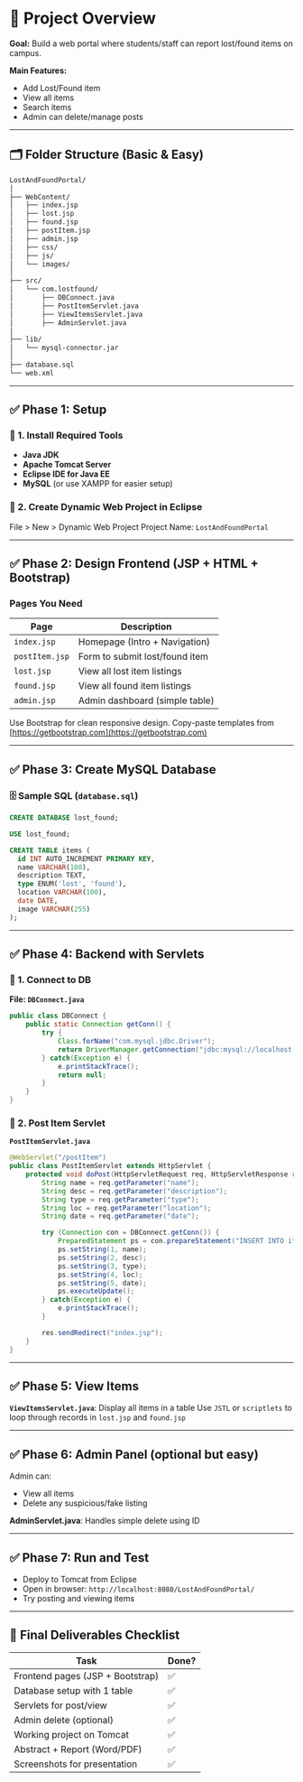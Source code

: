 # 🔧 **Project Overview**

**Goal:** Build a web portal where students/staff can report lost/found items on campus.

**Main Features:**

* Add Lost/Found item
* View all items
* Search items
* Admin can delete/manage posts

---

## 🗂️ **Folder Structure (Basic & Easy)**

``` md
LostAndFoundPortal/
│
├── WebContent/
│   ├── index.jsp
│   ├── lost.jsp
│   ├── found.jsp
│   ├── postItem.jsp
│   ├── admin.jsp
│   ├── css/
│   ├── js/
│   └── images/
│
├── src/
│   └── com.lostfound/
│       ├── DBConnect.java
│       ├── PostItemServlet.java
│       ├── ViewItemsServlet.java
│       ├── AdminServlet.java
│
├── lib/
│   └── mysql-connector.jar
│
├── database.sql
└── web.xml
```

---

## ✅ **Phase 1: Setup**

### 🔹 1. Install Required Tools

* **Java JDK**
* **Apache Tomcat Server**
* **Eclipse IDE for Java EE**
* **MySQL** (or use XAMPP for easier setup)

### 🔹 2. Create Dynamic Web Project in Eclipse

File > New > Dynamic Web Project
Project Name: `LostAndFoundPortal`

---

## ✅ **Phase 2: Design Frontend (JSP + HTML + Bootstrap)**

### Pages You Need

| Page           | Description                    |
| -------------- | ------------------------------ |
| `index.jsp`    | Homepage (Intro + Navigation)  |
| `postItem.jsp` | Form to submit lost/found item |
| `lost.jsp`     | View all lost item listings    |
| `found.jsp`    | View all found item listings   |
| `admin.jsp`    | Admin dashboard (simple table) |

Use Bootstrap for clean responsive design. Copy-paste templates from [https://getbootstrap.com](https://getbootstrap.com)

---

## ✅ **Phase 3: Create MySQL Database**

### 🗄️ Sample SQL (`database.sql`)

```sql
CREATE DATABASE lost_found;

USE lost_found;

CREATE TABLE items (
  id INT AUTO_INCREMENT PRIMARY KEY,
  name VARCHAR(100),
  description TEXT,
  type ENUM('lost', 'found'),
  location VARCHAR(100),
  date DATE,
  image VARCHAR(255)
);
```

---

## ✅ **Phase 4: Backend with Servlets**

### 🔹 1. Connect to DB

**File: `DBConnect.java`**

```java
public class DBConnect {
    public static Connection getConn() {
        try {
            Class.forName("com.mysql.jdbc.Driver");
            return DriverManager.getConnection("jdbc:mysql://localhost:3306/lost_found", "root", "");
        } catch(Exception e) {
            e.printStackTrace();
            return null;
        }
    }
}
```

### 🔹 2. Post Item Servlet

**`PostItemServlet.java`**

```java
@WebServlet("/postItem")
public class PostItemServlet extends HttpServlet {
    protected void doPost(HttpServletRequest req, HttpServletResponse res) throws IOException {
        String name = req.getParameter("name");
        String desc = req.getParameter("description");
        String type = req.getParameter("type");
        String loc = req.getParameter("location");
        String date = req.getParameter("date");

        try (Connection con = DBConnect.getConn()) {
            PreparedStatement ps = con.prepareStatement("INSERT INTO items (name, description, type, location, date) VALUES (?, ?, ?, ?, ?)");
            ps.setString(1, name);
            ps.setString(2, desc);
            ps.setString(3, type);
            ps.setString(4, loc);
            ps.setString(5, date);
            ps.executeUpdate();
        } catch(Exception e) {
            e.printStackTrace();
        }

        res.sendRedirect("index.jsp");
    }
}
```

---

## ✅ **Phase 5: View Items**

**`ViewItemsServlet.java`**: Display all items in a table
Use `JSTL` or `scriptlets` to loop through records in `lost.jsp` and `found.jsp`

---

## ✅ **Phase 6: Admin Panel (optional but easy)**

Admin can:

* View all items
* Delete any suspicious/fake listing

**AdminServlet.java**: Handles simple delete using ID

---

## ✅ **Phase 7: Run and Test**

* Deploy to Tomcat from Eclipse
* Open in browser: `http://localhost:8080/LostAndFoundPortal/`
* Try posting and viewing items

---

## 📑 Final Deliverables Checklist

| Task                             | Done? |
| -------------------------------- | ----- |
| Frontend pages (JSP + Bootstrap) | ✅     |
| Database setup with 1 table      | ✅     |
| Servlets for post/view           | ✅     |
| Admin delete (optional)          | ✅     |
| Working project on Tomcat        | ✅     |
| Abstract + Report (Word/PDF)     | ✅     |
| Screenshots for presentation     | ✅     |
